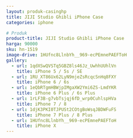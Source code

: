 ```yaml
---
layout: produk-casinghp
title: JIJI Studio Ghibli iPhone Case
categories: iphone

# Produk
product-title: JIJI Studio Ghibli iPhone Case
harga: 90000
sku: hn-1519
image-drive: 1HUfnc8LlnbYh__969-ecPEmnePAEFToH
gallery:
  - url: 1qdXSwQVSTq5GBZ8ls46Jz_UwhhUUhlVn
    title: iPhone 5 / 5s / SE
  - url: 1RU_XT86Ux62LyN9mjeZsRcqcSnHq8FXY
    title: iPhone 6 / 6s
  - url: 1eQbRTgmHBWjpIMgaXW2Ymi6ZS-LmdYKR
    title: iPhone 6 Plus / 6s Plus
  - url: 1rLF3B-g7vbTsjqj6fD_wrp0CuhlspHVa
    title: iPhone 7 / 8
  - url: 1djK3PKI0TJPUSt2COtgBoWsqJBDWFuFS
    title: iPhone 7 Plus / 8 Plus
  - url: 1HUfnc8LlnbYh__969-ecPEmnePAEFToH
    title: iPhone X
---
```

